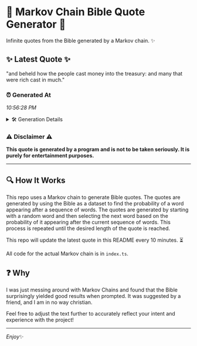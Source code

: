 # 📖 Markov Chain Bible Quote Generator 📖

Infinite quotes from the Bible generated by a Markov chain. ✨

## ✨ Latest Quote ✨
"and beheld how the people cast money into the treasury: and many that were rich cast in much."

### ⏰ Generated At
*10:56:28 PM*

<details>
    <summary>🛠️ Generation Details</summary>
    <p>
        <strong>🌱 Seed:</strong> and<br>
        <strong>🔄 Iterations:</strong> 17<br>
        <strong>📜 Context History:</strong><br>[ and ]: beheld<br>[ and, beheld ]: how<br>[ and, beheld, how ]: the<br>[ and, beheld, how, the ]: people<br>[ and, beheld, how, the, people ]: cast<br>[ and, beheld, how, the, people, cast ]: money<br>[ beheld, how, the, people, cast, money ]: into<br>[ how, the, people, cast, money, into ]: the<br>[ the, people, cast, money, into, the ]: treasury:<br>[ people, cast, money, into, the, treasury: ]: and<br>[ cast, money, into, the, treasury:, and ]: many<br>[ money, into, the, treasury:, and, many ]: that<br>[ into, the, treasury:, and, many, that ]: were<br>[ the, treasury:, and, many, that, were ]: rich<br>[ treasury:, and, many, that, were, rich ]: cast<br>[ and, many, that, were, rich, cast ]: in<br>[ many, that, were, rich, cast, in ]: much.<br>
    </p>
</details>

### ⚠️ Disclaimer ⚠️
**This quote is generated by a program and is not to be taken seriously. It is purely for entertainment purposes.**

---

## 🔍 How It Works

This repo uses a Markov chain to generate Bible quotes. The quotes are generated by using the Bible as a dataset to find the probability of a word appearing after a sequence of words. The quotes are generated by starting with a random word and then selecting the next word based on the probability of it appearing after the current sequence of words. This process is repeated until the desired length of the quote is reached.

This repo will update the latest quote in this README every 10 minutes. ⏳

All code for the actual Markov chain is in `index.ts`.

## ❓ Why

I was just messing around with Markov Chains and found that the Bible surprisingly yielded good results when prompted. 
It was suggested by a friend, and I am in no way christian.

Feel free to adjust the text further to accurately reflect your intent and experience with the project!

---

*Enjoy*✨

